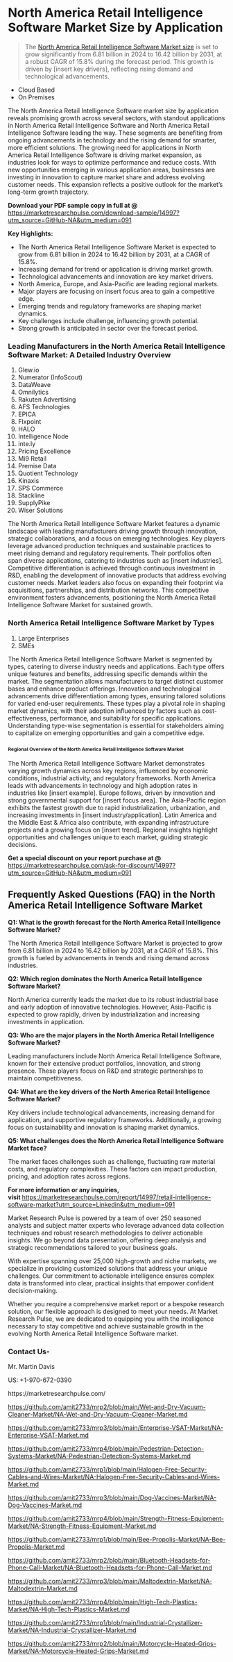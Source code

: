 <h1>North America Retail Intelligence Software Market&nbsp;Size by Application</h1><blockquote><p>The <a href="https://marketresearchpulse.com/download-sample/14997?utm_source=GitHub-NA&amp;utm_medium=091">North America Retail Intelligence Software Market size</a> is set to grow significantly from 6.81 billion in 2024 to 16.42 billion by 2031, at a robust CAGR of 15.8% during the forecast period. This growth is driven by [insert key drivers], reflecting rising demand and technological advancements.</p></blockquote><ul><li>Cloud Based<li> On Premises</li></ul><p>The North America Retail Intelligence Software market size by application reveals promising growth across several sectors, with standout applications in North America Retail Intelligence Software and North America Retail Intelligence Software leading the way. These segments are benefiting from ongoing advancements in technology and the rising demand for smarter, more efficient solutions. The growing need for applications in North America Retail Intelligence Software is driving market expansion, as industries look for ways to optimize performance and reduce costs. With new opportunities emerging in various application areas, businesses are investing in innovation to capture market share and address evolving customer needs. This expansion reflects a positive outlook for the market’s long-term growth trajectory.</p><p><strong>Download your PDF sample copy in full at @ </strong><a href="https://marketresearchpulse.com/download-sample/14997?utm_source=GitHub-NA&amp;utm_medium=091">https://marketresearchpulse.com/download-sample/14997?utm_source=GitHub-NA&amp;utm_medium=091</a></p><p><strong>Key Highlights: </strong></p><ul><li>The North America Retail Intelligence Software Market is expected to grow from 6.81 billion in 2024 to 16.42 billion by 2031, at a CAGR of 15.8%.</li><li>Increasing demand for trend or application is driving market growth.</li><li>Technological advancements and innovation are key market drivers.</li><li>North America, Europe, and Asia-Pacific are leading regional markets.</li><li>Major players are focusing on insert focus area to gain a competitive edge.</li><li>Emerging trends and regulatory frameworks are shaping market dynamics.</li><li>Key challenges include challenge, influencing growth potential.</li><li>Strong growth is anticipated in sector over the forecast period.</li></ul><h3>Leading Manufacturers in the North America Retail Intelligence Software Market: A Detailed Industry Overview</h3><ol><li>Glew.io</li><li>Numerator (InfoScout)</li><li>DataWeave</li><li>Omnilytics</li><li>Rakuten Advertising</li><li>AFS Technologies</li><li>EPICA</li><li>Flxpoint</li><li>HALO</li><li>Intelligence Node</li><li>inte.ly</li><li>Pricing Excellence</li><li>Mi9 Retail</li><li>Premise Data</li><li>Quotient Technology</li><li>Kinaxis</li><li>SPS Commerce</li><li>Stackline</li><li>SupplyPike</li><li>Wiser Solutions</li></ol><div class="flex max-w-full flex-col flex-grow"><div class="min-h-8 text-message flex w-full flex-col items-end gap-2 whitespace-normal break-words [.text-message+&amp;]:mt-5" dir="auto" data-message-author-role="assistant" data-message-id="fd8432e4-4910-450d-b182-61b7bfb0a01f" data-message-model-slug="gpt-4o"><div class="flex w-full flex-col gap-1 empty:hidden first:pt-[3px]"><div class="markdown prose w-full break-words dark:prose-invert light"><p>The North America Retail Intelligence Software Market features a dynamic landscape with leading manufacturers driving growth through innovation, strategic collaborations, and a focus on emerging technologies. Key players leverage advanced production techniques and sustainable practices to meet rising demand and regulatory requirements. Their portfolios often span diverse applications, catering to industries such as [insert industries]. Competitive differentiation is achieved through continuous investment in R&amp;D, enabling the development of innovative products that address evolving customer needs. Market leaders also focus on expanding their footprint via acquisitions, partnerships, and distribution networks. This competitive environment fosters advancements, positioning the North America Retail Intelligence Software Market for sustained growth.</p></div></div></div></div><h3>North America Retail Intelligence Software Market by Types</h3><ol><li>Large Enterprises<li> SMEs</li></ol><div class="flex max-w-full flex-col flex-grow"><div class="min-h-8 text-message flex w-full flex-col items-end gap-2 whitespace-normal break-words [.text-message+&amp;]:mt-5" dir="auto" data-message-author-role="assistant" data-message-id="084470be-0bb7-4664-bddf-5156b4f41249" data-message-model-slug="gpt-4o-mini"><div class="flex w-full flex-col gap-1 empty:hidden first:pt-[3px]"><div class="markdown prose w-full break-words dark:prose-invert light"><p>The North America Retail Intelligence Software Market is segmented by types, catering to diverse industry needs and applications. Each type offers unique features and benefits, addressing specific demands within the market. The segmentation allows manufacturers to target distinct customer bases and enhance product offerings. Innovation and technological advancements drive differentiation among types, ensuring tailored solutions for varied end-user requirements. These types play a pivotal role in shaping market dynamics, with their adoption influenced by factors such as cost-effectiveness, performance, and suitability for specific applications. Understanding type-wise segmentation is essential for stakeholders aiming to capitalize on emerging opportunities and gain a competitive edge.</p></div></div></div></div><h3><span style="font-size: 11px;">Regional Overview of the North America Retail Intelligence Software Market</span></h3><div class="flex max-w-full flex-col flex-grow"><div class="min-h-8 text-message flex w-full flex-col items-end gap-2 whitespace-normal break-words [.text-message+&amp;]:mt-5" dir="auto" data-message-author-role="assistant" data-message-id="e9038762-ce64-4e30-91c9-9bd413514231" data-message-model-slug="gpt-4o-mini"><div class="flex w-full flex-col gap-1 empty:hidden first:pt-[3px]"><div class="markdown prose w-full break-words dark:prose-invert light"><p>The North America Retail Intelligence Software Market demonstrates varying growth dynamics across key regions, influenced by economic conditions, industrial activity, and regulatory frameworks. North America leads with advancements in technology and high adoption rates in industries like [insert example]. Europe follows, driven by innovation and strong governmental support for [insert focus area]. The Asia-Pacific region exhibits the fastest growth due to rapid industrialization, urbanization, and increasing investments in [insert industry/application]. Latin America and the Middle East &amp; Africa also contribute, with expanding infrastructure projects and a growing focus on [insert trend]. Regional insights highlight opportunities and challenges unique to each market, guiding strategic decisions.</p></div></div></div></div><p><strong>Get a special discount on your report purchase at @ </strong><a href="https://marketresearchpulse.com/ask-for-discount/14997?utm_source=GitHub-NA&amp;utm_medium=091">https://marketresearchpulse.com/ask-for-discount/14997?utm_source=GitHub-NA&amp;utm_medium=091</a></p><h2>Frequently Asked Questions (FAQ) in the North America Retail Intelligence Software Market</h2><p><strong>Q1: What is the growth forecast for the North America Retail Intelligence Software Market?</strong></p><p>The North America Retail Intelligence Software Market is projected to grow from 6.81 billion in 2024 to 16.42 billion by 2031, at a CAGR of 15.8%. This growth is fueled by advancements in trends and rising demand across industries.</p><p><strong>Q2: Which region dominates the North America Retail Intelligence Software Market?</strong></p><p>North America currently leads the market due to its robust industrial base and early adoption of innovative technologies. However, Asia-Pacific is expected to grow rapidly, driven by industrialization and increasing investments in application.</p><p><strong>Q3: Who are the major players in the North America Retail Intelligence Software Market?</strong></p><p>Leading manufacturers include North America Retail Intelligence Software, known for their extensive product portfolios, innovation, and strong presence. These players focus on R&amp;D and strategic partnerships to maintain competitiveness.</p><p><strong>Q4: What are the key drivers of the North America Retail Intelligence Software Market?</strong></p><p>Key drivers include technological advancements, increasing demand for application, and supportive regulatory frameworks. Additionally, a growing focus on sustainability and innovation is shaping market dynamics.</p><p><strong>Q5: What challenges does the North America Retail Intelligence Software Market face?</strong></p><p>The market faces challenges such as challenge, fluctuating raw material costs, and regulatory complexities. These factors can impact production, pricing, and adoption rates across regions.</p><p><strong>For more information or any inquiries, visit&nbsp;</strong><a href="https://marketresearchpulse.com/report/14997/retail-intelligence-software-market?utm_source=Linkedin&utm_medium=091">https://marketresearchpulse.com/report/14997/retail-intelligence-software-market?utm_source=Linkedin&utm_medium=091</a></p><p>Market Research Pulse is powered by a team of over 250 seasoned analysts and subject matter experts who leverage advanced data collection techniques and robust research methodologies to deliver actionable insights. We go beyond data presentation, offering deep analysis and strategic recommendations tailored to your business goals.</p><p>With expertise spanning over 25,000 high-growth and niche markets, we specialize in providing customized solutions that address your unique challenges. Our commitment to actionable intelligence ensures complex data is transformed into clear, practical insights that empower confident decision-making.</p><p>Whether you require a comprehensive market report or a bespoke research solution, our flexible approach is designed to meet your needs. At Market Research Pulse, we are dedicated to equipping you with the intelligence necessary to stay competitive and achieve sustainable growth in the evolving North America Retail Intelligence Software market.</p><h3><strong>Contact Us-</strong></h3><p>Mr. Martin Davis</p><p>US: +1-970-672-0390</p><p>https://marketresearchpulse.com/</p><p><a href="https://github.com/amit2733/mrp2/blob/main/Wet-and-Dry-Vacuum-Cleaner-Market/NA-Wet-and-Dry-Vacuum-Cleaner-Market.md">https://github.com/amit2733/mrp2/blob/main/Wet-and-Dry-Vacuum-Cleaner-Market/NA-Wet-and-Dry-Vacuum-Cleaner-Market.md</a></p><p><a href="https://github.com/amit2733/mrp3/blob/main/Enterprise-VSAT-Market/NA-Enterprise-VSAT-Market.md">https://github.com/amit2733/mrp3/blob/main/Enterprise-VSAT-Market/NA-Enterprise-VSAT-Market.md</a></p><p><a href="https://github.com/amit2733/mrp4/blob/main/Pedestrian-Detection-Systems-Market/NA-Pedestrian-Detection-Systems-Market.md">https://github.com/amit2733/mrp4/blob/main/Pedestrian-Detection-Systems-Market/NA-Pedestrian-Detection-Systems-Market.md</a></p><p><a href="https://github.com/amit2733/mrp1/blob/main/Halogen-Free-Security-Cables-and-Wires-Market/NA-Halogen-Free-Security-Cables-and-Wires-Market.md">https://github.com/amit2733/mrp1/blob/main/Halogen-Free-Security-Cables-and-Wires-Market/NA-Halogen-Free-Security-Cables-and-Wires-Market.md</a></p><p><a href="https://github.com/amit2733/mrp3/blob/main/Dog-Vaccines-Market/NA-Dog-Vaccines-Market.md">https://github.com/amit2733/mrp3/blob/main/Dog-Vaccines-Market/NA-Dog-Vaccines-Market.md</a></p><p><a href="https://github.com/amit2733/mrp4/blob/main/Strength-Fitness-Equipment-Market/NA-Strength-Fitness-Equipment-Market.md">https://github.com/amit2733/mrp4/blob/main/Strength-Fitness-Equipment-Market/NA-Strength-Fitness-Equipment-Market.md</a></p><p><a href="https://github.com/amit2733/mrp1/blob/main/Bee-Propolis-Market/NA-Bee-Propolis-Market.md">https://github.com/amit2733/mrp1/blob/main/Bee-Propolis-Market/NA-Bee-Propolis-Market.md</a></p><p><a href="https://github.com/amit2733/mrp2/blob/main/Bluetooth-Headsets-for-Phone-Call-Market/NA-Bluetooth-Headsets-for-Phone-Call-Market.md">https://github.com/amit2733/mrp2/blob/main/Bluetooth-Headsets-for-Phone-Call-Market/NA-Bluetooth-Headsets-for-Phone-Call-Market.md</a></p><p><a href="https://github.com/amit2733/mrp3/blob/main/Maltodextrin-Market/NA-Maltodextrin-Market.md">https://github.com/amit2733/mrp3/blob/main/Maltodextrin-Market/NA-Maltodextrin-Market.md</a></p><p><a href="https://github.com/amit2733/mrp4/blob/main/High-Tech-Plastics-Market/NA-High-Tech-Plastics-Market.md">https://github.com/amit2733/mrp4/blob/main/High-Tech-Plastics-Market/NA-High-Tech-Plastics-Market.md</a></p><p><a href="https://github.com/amit2733/mrp1/blob/main/Industrial-Crystallizer-Market/NA-Industrial-Crystallizer-Market.md">https://github.com/amit2733/mrp1/blob/main/Industrial-Crystallizer-Market/NA-Industrial-Crystallizer-Market.md</a></p><p><a href="https://github.com/amit2733/mrp2/blob/main/Motorcycle-Heated-Grips-Market/NA-Motorcycle-Heated-Grips-Market.md">https://github.com/amit2733/mrp2/blob/main/Motorcycle-Heated-Grips-Market/NA-Motorcycle-Heated-Grips-Market.md</a></p>
